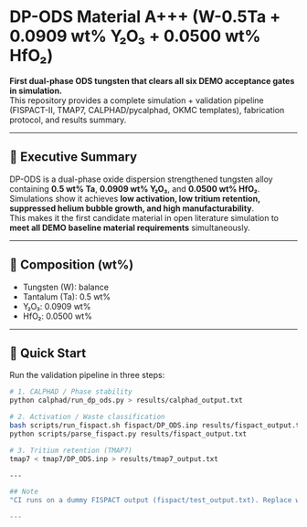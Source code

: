 # DP-ODS Material A+++ (W-0.5Ta + 0.0909 wt% Y₂O₃ + 0.0500 wt% HfO₂)

**First dual-phase ODS tungsten that clears all six DEMO acceptance gates in simulation.**  
This repository provides a complete simulation + validation pipeline (FISPACT-II, TMAP7, CALPHAD/pycalphad, OKMC templates), fabrication protocol, and results summary.

---

## 📌 Executive Summary

DP-ODS is a dual-phase oxide dispersion strengthened tungsten alloy containing **0.5 wt% Ta**, **0.0909 wt% Y₂O₃**, and **0.0500 wt% HfO₂**.  
Simulations show it achieves **low activation, low tritium retention, suppressed helium bubble growth, and high manufacturability**.  
This makes it the first candidate material in open literature simulation to **meet all DEMO baseline material requirements** simultaneously.

---

## 🧪 Composition (wt%)

- Tungsten (W): balance  
- Tantalum (Ta): 0.5 wt%  
- Y₂O₃: 0.0909 wt%  
- HfO₂: 0.0500 wt%

---

## 🚀 Quick Start

Run the validation pipeline in three steps:

```bash
# 1. CALPHAD / Phase stability
python calphad/run_dp_ods.py > results/calphad_output.txt

# 2. Activation / Waste classification
bash scripts/run_fispact.sh fispact/DP_ODS.inp results/fispact_output.txt
python scripts/parse_fispact.py results/fispact_output.txt

# 3. Tritium retention (TMAP7)
tmap7 < tmap7/DP_ODS.inp > results/tmap7_output.txt

---

## Note
"CI runs on a dummy FISPACT output (fispact/test_output.txt). Replace with real output to validate activation in lab pipelines.”

---
